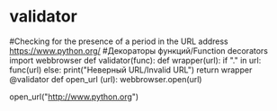 # validator
#Checking for the presence of a period in the URL address https://www.python.org/
#Декораторы функций/Function decorators
import webbrowser
def validator(func):
    def wrapper(url):
        if "." in url:
            func(url)
        else:
            print("Неверный URL/Invalid URL")
    return wrapper
@validator
def open_url (url):
    webbrowser.open(url)

open_url("http://www.python.org")
